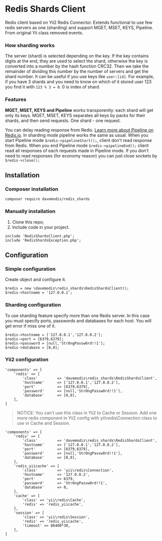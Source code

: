 # Redis Shards Client
Redis client based on Yii2 Redis Connector. Extends functional to use few redis servers as one (sharding) and support MGET, MSET, KEYS, Pipeline. 
From original Yii class removed events.

### How sharding works
The server (shard) is selected depending on the key. If the key contains digits at the end, they are used to select the shard, otherwise the key is converted into a number by the hash function CRC32. Then we take the remainder of dividing this number by the number of servers and get the shard number.
It can be useful if you use keys like `user:[id]`. For example, if you have 3 shards and you need to know on which of it stored user 123 you find it with `123 % 3 = 0`. 0 is index of shard.

### Features
**MGET, MSET, KEYS and Pipeline** works transporently: each shard will get only its keys.
MGET, MSET, KEYS separates all keys by packs for their shards, and then send requests. One shard - one request.

You can delay reading response from Redis. [Learn more about Pipeline on Redis.io](https://redis.io/topics/pipelining).
In sharding mode pipeline works the same as usual. 
When you start Pipeline mode `$redis->pipelineStart();`, client don't read response from Redis. When you end Pipeline mode `$redis->pipelineEnd();` client read all responses of each requests made in Pipeline mode.
If you don't need to read responses (for economy reason) you can just close sockets by `$redis->close();`

## Installation
### Composer installation
`composer require davemodis/redis_shards`

### Manually installation
1. Clone this repo;
2. Include code in your project.
```
include 'RedisShardsClient.php';
include 'RedisShardsException.php';
```

## Configuration
### Simple configuration
Create object and configure it.
```
$redis = new \davemodis\redis_shards\RedisShardsClient();
$redis->hostname = '127.0.0.1';
```

### Sharding configuration
To use sharding feature specify more than one Redis server.
In this case you must specify ports, passwords and databases for each host. You will get error if miss one of it.

```
$redis->hostname = ['127.0.0.1','127.0.0.2'];
$redis->port = [6379,6379];
$redis->password = [null,'StrOngPassw0rd!!1'];
$redis->database = [0,0];
```

### Yii2 configuration
```
'components' => [
    'redis' => [
        'class'         => 'davemodis\redis_shards\RedisShardsClient',
        'hostname'      => ['127.0.0.1','127.0.0.2'],
        'port'          => [6379,6379],
        'password'      => [null,'StrOngPassw0rd!!1'],
        'database'      => [0,0],
    ],
]
```
> NOTICE: You can't use this class in Yii2 to Cache or Session.
> Add one more redis component in Yii2 config with 
> yii\redis\Connection class to use in Cache and Session.

```
'components' => [
    'redis' => [
        'class'         => 'davemodis\redis_shards\RedisShardsClient',
        'hostname'      => ['127.0.0.1','127.0.0.2'],
        'port'          => [6379,6379],
        'password'      => [null,'StrOngPassw0rd!!1'],
        'database'      => [0,0],
    ],
    'redis_yiicache' => [
        'class'         => 'yii\redis\Connection',
        'hostname'      => '127.0.0.2',
        'port'          => 6379,
        'password'      => 'StrOngPassw0rd!!1',
        'database'      => 0,
    ],
    'cache' => [
        'class' => 'yii\redis\Cache',
        'redis' => 'redis_yiicache',
    ],
    'session' => [
        'class' => 'yii\redis\Session',
        'redis' => 'redis_yiicache',
        'timeout' => 86400*30,
    ],
]
```
